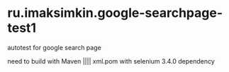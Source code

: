 # ru.imaksimkin.google-searchpage-test1

autotest for google search page

need to build with Maven |||| xml.pom with selenium 3.4.0 dependency
